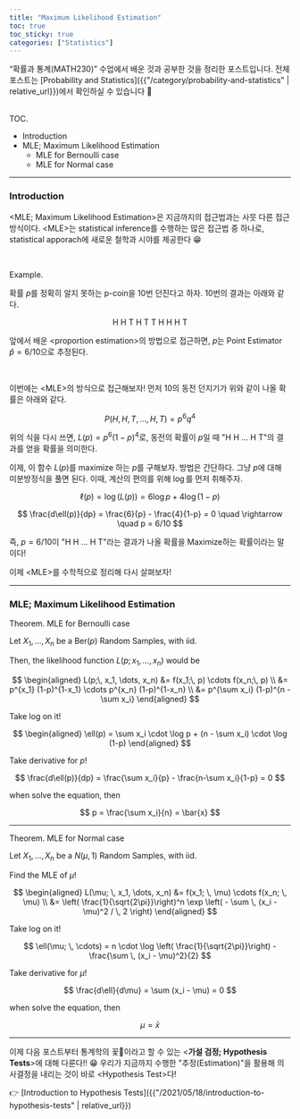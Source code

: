 ```yaml
---
title: "Maximum Likelihood Estimation"
toc: true
toc_sticky: true
categories: ["Statistics"]
---
```


“확률과 통계(MATH230)” 수업에서 배운 것과 공부한 것을 정리한 포스트입니다. 전체 포스트는 [Probability and Statistics]({{"/category/probability-and-statistics" | relative_url}})에서 확인하실 수 있습니다 🎲

<br><span class="statement-title">TOC.</span><br>

- Introduction
- MLE; Maximum Likelihood Estimation
  - MLE for Bernoulli case
  - MLE for Normal case

<hr/>

### Introduction

\<MLE; Maximum Likelihood Estimation\>은 지금까지의 접근법과는 사뭇 다른 접근 방식이다. \<MLE\>는 statistical inference를 수행하는 많은 접근법 중 하나로, statistical apporach에 새로운 철학과 시야를 제공한다 😁

<br/>

<span class="statement-title">Example.</span><br>

확률 $p$를 정확히 알지 못하는 p-coin을 10번 던진다고 하자. 10번의 결과는 아래와 같다.

<div align="center" style="margin: 8px">

H H T H T T H H H T

</div>

앞에서 배운 \<proportion estimation\>의 방법으로 접근하면, $p$는 Point Estimator $\hat{p} = 6/10$으로 추정된다.

<br/>

이번에는 \<MLE\>의 방식으로 접근해보자! 먼저 10의 동전 던지기가 위와 같이 나올 확률은 아래와 같다.

$$
P(H, H, T, \dots, H, T) = p^6 q^4
$$

위의 식을 다시 쓰면, $L(p) = p^6 (1-p)^4$로, 동전의 확률이 $p$일 때 "H H ... H T"의 결과를 얻을 확률을 의미한다.

이제, 이 함수 $L(p)$를 maximize 하는 $p$를 구해보자. 방법은 간단하다. 그냥 $p$에 대해 미분방정식을 풀면 된다. 이때, 계산의 편의를 위해 $\log$를 먼저 취해주자.

$$
\ell(p) = \log (L(p)) = 6 \log p + 4 \log (1-p)
$$

$$
\frac{d\ell(p)}{dp} = \frac{6}{p} - \frac{4}{1-p} = 0 \quad \rightarrow \quad p = 6/10
$$

즉, $p=6/10$이 "H H ... H T"라는 결과가 나올 확률을 Maximize하는 확률이라는 말이다!

이제 \<MLE\>를 수학적으로 정리해 다시 살펴보자!

<hr/>

### MLE; Maximum Likelihood Estimation

<div class="theorem" markdown="1">

<span class="statement-title">Theorem.</span> MLE for Bernoulli case<br>

Let $X_1, \dots, X_n$ be a $\text{Ber}(p)$ Random Samples, with iid.

Then, the likelihood function $L(p; x_1, \dots, x_n)$ would be

$$
\begin{aligned}
L(p;\, x_1, \dots, x_n)
&= f(x_1;\, p) \cdots f(x_n;\, p) \\
&= p^{x_1} (1-p)^{1-x_1} \cdots p^{x_n} (1-p)^{1-x_n} \\
&= p^{\sum x_i} (1-p)^{n - \sum x_i}
\end{aligned}
$$

Take log on it!

$$
\begin{aligned}
\ell(p) = \sum x_i \cdot \log p + (n - \sum x_i) \cdot \log (1-p)
\end{aligned}
$$

Take derivative for $p$!

$$
\frac{d\ell(p)}{dp} = \frac{\sum x_i}{p} - \frac{n-\sum x_i}{1-p} = 0
$$

when solve the equation, then

$$
p = \frac{\sum x_i}{n} = \bar{x}
$$

</div>

<hr/>

<div class="theorem" markdown="1">

<span class="statement-title">Theorem.</span> MLE for Normal case<br>

Let $X_1, \dots, X_n$ be a $N(\mu, 1)$ Random Samples, with iid.

Find the MLE of $\mu$!

$$
\begin{aligned}
L(\mu; \, x_1, \dots, x_n)
&= f(x_1; \, \mu) \cdots f(x_n; \, \mu) \\
&= \left( \frac{1}{\sqrt{2\pi}}\right)^n \exp \left( - \sum \, (x_i - \mu)^2 / \, 2 \right)
\end{aligned}
$$

Take log on it!

$$
\ell(\mu; \, \cdots) = n \cdot \log \left( \frac{1}{\sqrt{2\pi}}\right) - \frac{\sum \, (x_i - \mu)^2}{2}
$$

Take derivative for $\mu$!

$$
\frac{d\ell}{d\mu} = \sum (x_i - \mu) = 0
$$

when solve the equation, then

$$
\mu = \bar{x}
$$

</div>

<hr/>

이제 다음 포스트부터 통계학의 꽃🌹이라고 할 수 있는 \<**가설 검정; Hypothesis Tests**\>에 대해 다룬다!! 😁 우리가 지금까지 수행한 "추정(Estimation)"을 활용해 의사결정을 내리는 것이 바로 \<Hypothesis Test\>다!

👉 [Introduction to Hypothesis Tests]({{"/2021/05/18/introduction-to-hypothesis-tests" | relative_url}})

